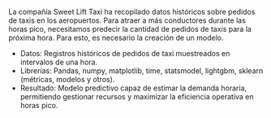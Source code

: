 La compañía Sweet Lift Taxi ha recopilado datos históricos sobre pedidos de taxis en los aeropuertos. Para atraer a más conductores durante las horas pico, necesitamos predecir la cantidad de pedidos de taxis para la próxima hora. Para esto, es necesario la creación de un modelo. 

- Datos: Registros históricos de pedidos de taxi muestreados en intervalos de una hora.
- Librerías: Pandas, numpy, matplotlib, time, statsmodel, lightgbm, sklearn (métricas, modelos y otros). 
- Resultado: Modelo predictivo capaz de estimar la demanda horaria, permitiendo gestionar recursos y maximizar la eficiencia operativa en horas pico.
